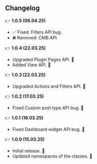 ## Changelog

👉 **1.0.5 (06.04.25)**

- ✅ Fixed: Filters API bug.
- ❌ Removed: CMB API.

👉 **1.0.4 (22.03.25)**

- Upgraded Plugin Pages API. 🙌
- Added View API. 🎉

👉 **1.0.3 (22.03.25)**

- Upgraded Actions and Filters API. 🙌

👉 **1.0.2 (17.03.25)**

- Fixed Custom post type API bug. 🐞

👉 **1.0.1 (16.03.25)**

- Fixed Dashboard widget API bug. 🐞

👉 **1.0.0 (15.03.25)**

- Initial release. 🚀
- Updated namespaces of the classes. 🙌
